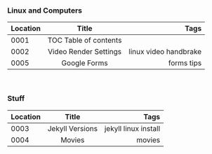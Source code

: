 ### Linux and Computers

Location | Title | Tags
---------|:------------:|------:
0001| TOC Table of contents|
0002| Video Render Settings |linux video handbrake
0005| Google Forms | forms tips

<br>

### Stuff

Location | Title | Tags
---------|:------------:|------:
0003| Jekyll Versions | jekyll linux install
0004| Movies | movies
